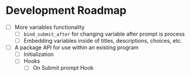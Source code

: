 # Development Roadmap

- [ ] More variables functionality
  - [ ] `bind_submit_after` for changing variable after prompt is process
  - [ ] Embedding variables inside of titles, descriptions, choices, etc.
- [ ] A package API for use within an existing program
  - [ ] Initialization
  - [ ] Hooks
    - [ ] On Submit prompt Hook
